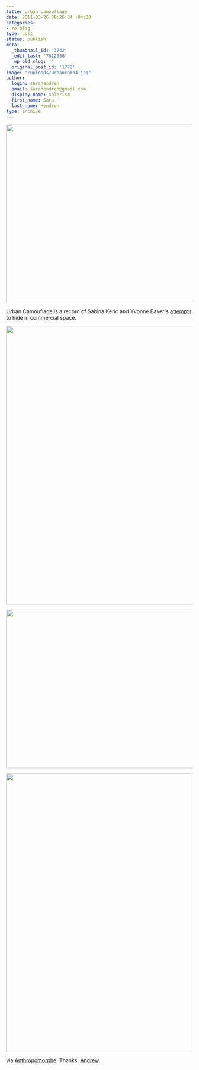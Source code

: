 ```yaml
---
title: urban camouflage
date: 2011-03-26 08:26:04 -04:00
categories:
- re-blog
type: post
status: publish
meta:
  _thumbnail_id: '3742'
  _edit_last: '7812036'
  _wp_old_slug: ''
  original_post_id: '1772'
image: "/uploads/urbancamo4.jpg"
author:
  login: sarahendren
  email: sarahendren@gmail.com
  display_name: ablerism
  first_name: Sara
  last_name: Hendren
type: archive
---
```


<p><a href="http://ablersite.files.wordpress.com/2011/03/urbancamo1.jpg"><img class="alignnone size-full wp-image-3739" title="urbancamo1" src="{{ site.baseurl }}/uploads/urbancamo1.jpg" alt="" width="640" height="480" /></a></p>
<p>Urban Camouflage is a record of Sabina Keric and Yvonne Bayer's <a href="http://www.urbancamouflage.de/">attempts</a> to hide in commercial space.</p>
<p><a href="http://ablersite.files.wordpress.com/2011/03/urbancamo2.jpg"><img class="alignnone size-full wp-image-3741" title="urbancamo2" src="{{ site.baseurl }}/uploads/urbancamo2.jpg" alt="" width="563" height="750" /></a></p>
<p><a href="http://ablersite.files.wordpress.com/2011/03/urbancamo4.jpg"><img class="alignnone size-full wp-image-3742" title="urbancamo4" src="{{ site.baseurl }}/uploads/urbancamo4.jpg" alt="" width="640" height="426" /></a></p>
<p><a href="http://ablersite.files.wordpress.com/2011/03/urbancamo3.jpg"><img class="alignnone size-full wp-image-3743" title="urbancamo3" src="{{ site.baseurl }}/uploads/urbancamo3.jpg" alt="" width="500" height="750" /></a></p>
<p>via <a href="http://anthropomorphe.blogspot.com/2010/03/urban-camouflage.html">Anthropomorphe</a>. Thanks, <a href="http://andrewsempere.org/">Andrew</a>.</p>
